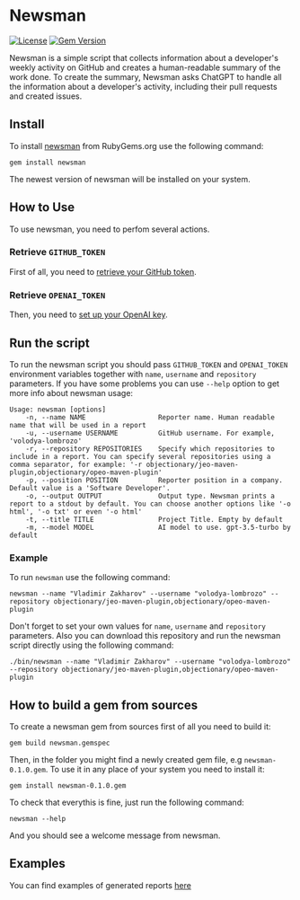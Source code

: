 # Newsman 


[![License](https://img.shields.io/badge/license-MIT-green.svg)](LICENSE.txt)
[![Gem Version](https://img.shields.io/gem/v/newsman.svg)](https://rubygems.org/gems/newsman)

Newsman is a simple script that collects information about a developer's weekly activity on GitHub and creates a human-readable summary of the work done. To create the summary, Newsman asks ChatGPT to handle all the information about a developer's activity, including their pull requests and created issues.

## Install

To install [newsman](https://rubygems.org/gems/newsman) from RubyGems.org use the following command:
```shell
gem install newsman
```
The newest version of newsman will be installed on your system.

## How to Use

To use newsman, you need to perfom several actions. 

### Retrieve `GITHUB_TOKEN`

First of all, you need to [retrieve your GitHub token](https://docs.github.com/en/authentication/keeping-your-account-and-data-secure/managing-your-personal-access-tokens).

### Retrieve `OPENAI_TOKEN`

Then, you need to [set up your OpenAI key](https://platform.openai.com/docs/quickstart?context=curl).

## Run the script

To run the newsman script you should pass `GITHUB_TOKEN` and `OPENAI_TOKEN` environment variables together with `name`, `username` and `repository` parameters.
If you have some problems you can use `--help` option to get more info about newsman usage:
```shell
Usage: newsman [options]
    -n, --name NAME                  Reporter name. Human readable name that will be used in a report
    -u, --username USERNAME          GitHub username. For example, 'volodya-lombrozo'
    -r, --repository REPOSITORIES    Specify which repositories to include in a report. You can specify several repositories using a comma separator, for example: '-r objectionary/jeo-maven-plugin,objectionary/opeo-maven-plugin'
    -p, --position POSITION          Reporter position in a company. Default value is a 'Software Developer'.
    -o, --output OUTPUT              Output type. Newsman prints a report to a stdout by default. You can choose another options like '-o html', '-o txt' or even '-o html'
    -t, --title TITLE                Project Title. Empty by default
    -m, --model MODEL                AI model to use. gpt-3.5-turbo by default
```

### Example
To run `newsman` use the following command:
```shell
newsman --name "Vladimir Zakharov" --username "volodya-lombrozo" --repository objectionary/jeo-maven-plugin,objectionary/opeo-maven-plugin
```

Don't forget to set your own values for `name`, `username` and `repository` parameters.
Also you can download this repository and run the newsman script directly using the following command:
```shell
./bin/newsman --name "Vladimir Zakharov" --username "volodya-lombrozo" --repository objectionary/jeo-maven-plugin,objectionary/opeo-maven-plugin
```

## How to build a gem from sources

To create a newsman gem from sources first of all you need to build it:
```shell
gem build newsman.gemspec
```
Then, in the folder you might find a newly created gem file, e.g `newsman-0.1.0.gem`.
To use it in any place of your system you need to install it:
```shell
gem install newsman-0.1.0.gem
```
To check that everythis is fine, just run the following command:
```
newsman --help
```
And you should see a welcome message from newsman.

## Examples

You can find examples of generated reports [here](https://volodya-lombrozo.github.io/newsman/)
